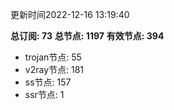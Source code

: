 更新时间2022-12-16 13:19:40

**总订阅: 73**
**总节点: 1197**
**有效节点: 394**
- trojan节点: 55
- v2ray节点: 181
- ss节点: 157
- ssr节点: 1
